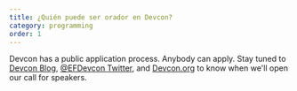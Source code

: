 ```yaml
---
title: ¿Quién puede ser orador en Devcon?
category: programming
order: 1
---
```


Devcon has a public application process. Anybody can apply. Stay tuned to [Devcon Blog](https://blog.ethereum.org/category/devcon/), [@EFDevcon Twitter](https://twitter.com/EFDevcon), and [Devcon.org](https://devcon.org) to know when we'll open our call for speakers.
